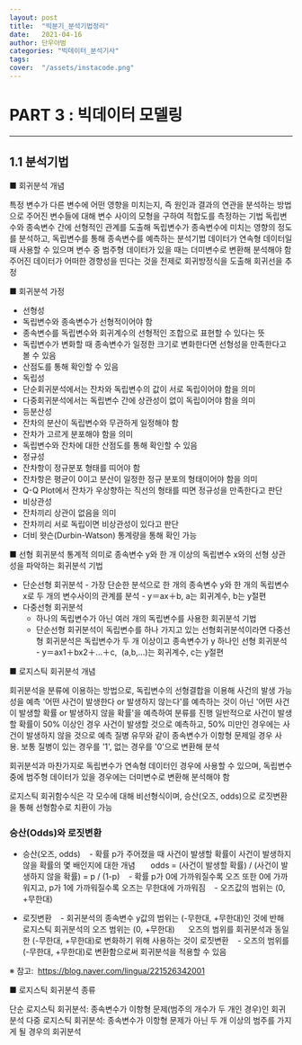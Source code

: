 ```yaml
---
layout: post
title:  "빅분기_분석기법정리"
date:   2021-04-16 
author: 단우아범
categories: "빅데이터_분석기사"
tags:	
cover:  "/assets/instacode.png"
---
```


# PART 3 : 빅데이터 모델링


---


## 1.1 분석기법

■ 회귀분석 개념

특정 변수가 다른 변수에 어떤 영향을 미치는지, 즉 원인과 결과의 연관을 분석하는 방법으로 주어진 변수들에 대해 변수 사이의 모형을 구하여 적합도를 측정하는 기법
독립변수와 종속변수 간에 선형적인 관계를 도출해 독립변수가 종속변수에 미치는 영향의 정도를 분석하고, 독립변수를 통해 종속변수를 예측하는 분석기법
데이터가 연속형 데이터일 때 사용할 수 있으며 변수 중 범주형 데이터가 있을 때는 더미변수로 변환해 분석해야 함
주어진 데이터가 어떠한 경향성을 띤다는 것을 전제로 회귀방정식을 도출해 회귀선을 추정

■ 회귀분석 가정
 - 선형성
  - 독립변수와 종속변수가 선형적이어야 함
  - 종속변수를 독립변수와 회귀계수의 선형적인 조합으로 표현할 수 있다는 뜻
  - 독립변수가 변화할 때 종속변수가 일정한 크기로 변화한다면 선형성을 만족한다고 볼 수 있음
  - 산점도를 통해 확인할 수 있음
 - 독립성
  - 단순회귀분석에서는 잔차와 독립변수의 값이 서로 독립이어야 함을 의미
  - 다중회귀분석에서는 독립변수 간에 상관성이 없이 독립이어야 함을 의미
 - 등분산성
  - 잔차의 분산이 독립변수와 무관하게 일정해야 함
  - 잔차가 고르게 분포해야 함을 의미
  - 독립변수와 잔차에 대한 산점도를 통해 확인할 수 있음
 - 정규성
  - 잔차항이 정규분포 형태를 띠어야 함
  - 잔차항은 평균이 0이고 분산이 일정한 정규 분포의 형태이어야 함을 의미
  - Q-Q Plot에서 잔차가 우상향하는 직선의 형태를 띠면 정규성을 만족한다고 판단
 - 비상관성
  - 잔차끼리 상관이 없음을 의미
  - 잔차끼리 서로 독립이면 비상관성이 있다고 판단
  - 더비 왓슨(Durbin-Watson) 통계량을 통해 확인 가능


■ 선형 회귀분석
통계적 의미로 종속변수 y와 한 개 이상의 독립변수 x와의 선형 상관성을 파악하는 회귀분석 기법
- 단순선형 회귀분석
  - 가장 단순한 분석으로 한 개의 종속변수 y와 한 개의 독립변수 x로 두 개의 변수사이의 관계를 분석
  - y＝ax＋b, a는 회귀계수, b는 y절편
- 다중선형 회귀분석
  - 하나의 독립변수가 아닌 여러 개의 독립변수를 사용한 회귀분석 기법
  - 단순선형 회귀분석이 독립변수를 하나 가지고 있는 선형회귀분석이라면 다중선형 회귀분석은 독립변수가 두 개 이상이고 종속변수가 y 하나인 선형 회귀분석
  - y＝ax1＋bx2＋...＋c,  (a,b,...)는 회귀계수, c는 y절편



■ 로지스틱 회귀분석 개념

회귀분석을 분류에 이용하는 방법으로, 독립변수의 선형결합을 이용해 사건의 발생 가능성을 예측
'어떤 사건이 발생한다 or 발생하지 않는다'를 예측하는 것이 아닌 '어떤 사건이 발생할 확률 or 발생하지 않을 확률'을 예측하여 분류를 진행
일반적으로 사건이 발생할 확률이 50% 이상인 경우 사건이 발생할 것으로 예측하고, 50% 미만인 경우에는 사건이 발생하지 않을 것으로 예측
질병 유무와 같이 종속변수가 이항형 문제일 경우 사용. 보통 질병이 있는 경우를 '1', 없는 경우를 '0'으로 변환해 분석

회귀분석과 마찬가지로 독립변수가 연속형 데이터인 경우에 사용할 수 있으며, 독립변수 중에 범주형 데이터가 있을 경우에는 더미변수로 변환해 분석해야 함

로지스틱 회귀함수식은 각 모수에 대해 비선형식이며, 승산(오즈, odds)으로 로짓변환을 통해 선형함수로 치환이 가능


### 승산(Odds)와 로짓변환
* 승산(오즈, odds)
   - 확률 p가 주어졌을 때 사건이 발생할 확률이 사건이 발생하지 않을 확률의 몇 배인지에 대한 개념
      odds = (사건이 발생할 확률) / (사건이 발생하지 않을 확률) = p / (1-p)
   - 확률 p가 0에 가까워질수록 오즈 또한 0에 가까워지고, p가 1에 가까워질수록 오즈는 무한대에 가까워짐
   - 오즈값의 범위는 (0, +무한대)

* 로짓변환
   - 회귀분석의 종속변수 y값의 범위는 (-무한대, +무한대)인 것에 반해 로지스틱 회귀분석의 오즈 범위는 (0, +무한대)
     오즈의 범위를 회귀분석과 동일한 (-무한대, +무한대)로 변화하기 위해 사용하는 것이 로짓변환
   - 오즈의 범위를 (-무한대, +무한대)로 변환함으로써 회귀분석을 적용할 수 있음

※ 참고:  https://blog.naver.com/lingua/221526342001


■ 로지스틱 회귀분석 종류

단순 로지스틱 회귀분석: 종속변수가 이항형 문제(범주의 개수가 두 개인 경우)인 회귀분석
다중 로지스틱 회귀분석: 종속변수가 이항형 문제가 아닌 두 개 이상의 범주를 가지게 될 경우의 회귀분석




